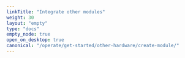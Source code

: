 ```yaml
---
linkTitle: "Integrate other modules"
weight: 30
layout: "empty"
type: "docs"
empty_node: true
open_on_desktop: true
canonical: "/operate/get-started/other-hardware/create-module/"
---
```

